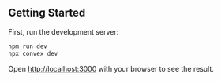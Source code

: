 
## Getting Started
First, run the development server:
```bash
npm run dev
npx convex dev

```

Open [http://localhost:3000](http://localhost:3000) with your browser to see the result.

